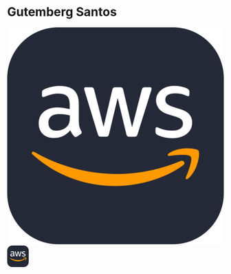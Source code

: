 # Gutemberg Santos
![](https://github.com/tandpfun/skill-icons/blob/main/icons/AWS-Dark.svg)
<img src="/icons/AWS-Dark.svg" alt="AWS" width="50" height="auto">
<!--
**gutodlima/gutodlima** is a ✨ _special_ ✨ repository because its `README.md` (this file) appears on your GitHub profile.

Here are some ideas to get you started:

- 🔭 I’m currently working on ...
- 🌱 I’m currently learning ...
- 👯 I’m looking to collaborate on ...
- 🤔 I’m looking for help with ...
- 💬 Ask me about ...
- 📫 How to reach me: ...
- 😄 Pronouns: ...
- ⚡ Fun fact: ...
-->

